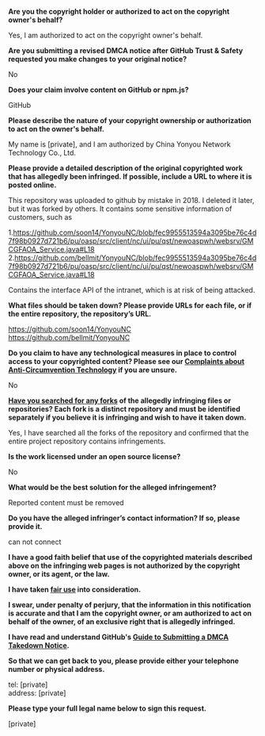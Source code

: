 **Are you the copyright holder or authorized to act on the copyright owner's behalf?**

Yes, I am authorized to act on the copyright owner's behalf.

**Are you submitting a revised DMCA notice after GitHub Trust & Safety requested you make changes to your original notice?**

No

**Does your claim involve content on GitHub or npm.js?**

GitHub

**Please describe the nature of your copyright ownership or authorization to act on the owner's behalf.**

My name is [private], and I am authorized by China Yonyou Network Technology Co., Ltd.

**Please provide a detailed description of the original copyrighted work that has allegedly been infringed. If possible, include a URL to where it is posted online.**

This repository was uploaded to github by mistake in 2018. I deleted it later, but it was forked by others. It contains some sensitive information of customers, such as

1.https://github.com/soon14/YonyouNC/blob/fec9955513594a3095be76c4d7f98b0927d721b6/pu/oasp/src/client/nc/ui/pu/qst/newoaspwh/websrv/GMCGFAOA_Service.java#L18  
2.https://github.com/bellmit/YonyouNC/blob/fec9955513594a3095be76c4d7f98b0927d721b6/pu/oasp/src/client/nc/ui/pu/qst/newoaspwh/websrv/GMCGFAOA_Service.java#L18

Contains the interface API of the intranet, which is at risk of being attacked.

**What files should be taken down? Please provide URLs for each file, or if the entire repository, the repository’s URL.**

https://github.com/soon14/YonyouNC  
https://github.com/bellmit/YonyouNC

**Do you claim to have any technological measures in place to control access to your copyrighted content? Please see our <a href="https://docs.github.com/articles/guide-to-submitting-a-dmca-takedown-notice#complaints-about-anti-circumvention-technology">Complaints about Anti-Circumvention Technology</a> if you are unsure.**

No

**<a href="https://docs.github.com/articles/dmca-takedown-policy#b-what-about-forks-or-whats-a-fork">Have you searched for any forks</a> of the allegedly infringing files or repositories? Each fork is a distinct repository and must be identified separately if you believe it is infringing and wish to have it taken down.**

Yes, I have searched all the forks of the repository and confirmed that the entire project repository contains infringements.

**Is the work licensed under an open source license?**

No

**What would be the best solution for the alleged infringement?**

Reported content must be removed

**Do you have the alleged infringer’s contact information? If so, please provide it.**

can not connect

**I have a good faith belief that use of the copyrighted materials described above on the infringing web pages is not authorized by the copyright owner, or its agent, or the law.**

**I have taken <a href="https://www.lumendatabase.org/topics/22">fair use</a> into consideration.**

**I swear, under penalty of perjury, that the information in this notification is accurate and that I am the copyright owner, or am authorized to act on behalf of the owner, of an exclusive right that is allegedly infringed.**

**I have read and understand GitHub's <a href="https://docs.github.com/articles/guide-to-submitting-a-dmca-takedown-notice/">Guide to Submitting a DMCA Takedown Notice</a>.**

**So that we can get back to you, please provide either your telephone number or physical address.**

tel: [private]  
address: [private]  

**Please type your full legal name below to sign this request.**

[private]  
